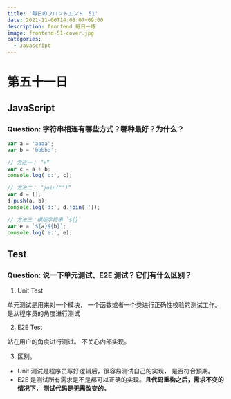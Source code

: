 ```yaml
---
title: '毎日のフロントエンド　51'
date: 2021-11-06T14:08:07+09:00
description: frontend 每日一练
image: frontend-51-cover.jpg
categories:
  - Javascript
---
```


# 第五十一日

## JavaScript

### **Question:** 字符串相连有哪些方式？哪种最好？为什么？

```js
var a = 'aaaa';
var b = 'bbbbb';

// 方法一： “+”
var c = a + b;
console.log('c:', c);

// 方法二： “join("")”
var d = [];
d.push(a, b);
console.log('d:', d.join(''));

// 方法三：模版字符串 `${}`
var e = `${a}${b}`;
console.log('e:', e);
```

## Test

### **Question:** 说一下单元测试、E2E 测试？它们有什么区别？

1. Unit Test

单元测试是用来对一个模块， 一个函数或者一个类进行正确性校验的测试工作。 是从程序员的角度进行测试

2. E2E Test

站在用户的角度进行测试。 不关心内部实现。

3. 区别。

- Unit 测试是程序员写好逻辑后，很容易测试自己的实现， 是否符合预期。
- E2E 是测试所有需求是不是都可以正确的实现。**且代码重构之后，需求不变的情况下， 测试代码是无需改变的。**
